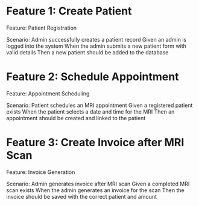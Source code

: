 # Feature 1: Create Patient
Feature: Patient Registration

  Scenario: Admin successfully creates a patient record
    Given an admin is logged into the system
    When the admin submits a new patient form with valid details
    Then a new patient should be added to the database
# Feature 2: Schedule Appointment
Feature: Appointment Scheduling

  Scenario: Patient schedules an MRI appointment
    Given a registered patient exists
    When the patient selects a date and time for the MRI
    Then an appointment should be created and linked to the patient

# Feature 3: Create Invoice after MRI Scan
Feature: Invoice Generation

  Scenario: Admin generates invoice after MRI scan
    Given a completed MRI scan exists
    When the admin generates an invoice for the scan
    Then the invoice should be saved with the correct patient and amount
